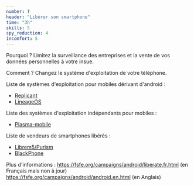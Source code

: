 ```yaml
---
number: ?
header: "Libérer son smartphone"
time: "3h"
skills: 5
spy_reduction: 4
incomfort: 5
---
```


Pourquoi ? Limitez la surveillance des entreprises et la vente de vos données personnelles à votre insue.

Comment ? Changez le système d'exploitation de votre téléphone.

Liste de systèmes d'exploitation pour mobiles dérivant d'android :
 - [Replicant](http://replicant.us/)
 - [LineageOS](https://lineageos.org/)
 
 Liste des systèmes d'exploitation indépendants pour mobiles : 
 - [Plasma-mobile](https://www.plasma-mobile.org)
 
 Liste de vendeurs de smartphones libérés : 
 - [Librem5/Purism](https://puri.sm/shop/librem-5/)
 - [BlackPhone](https://www.silentcircle.com/)
 
 Plus d'informations : 
 https://fsfe.org/campaigns/android/liberate.fr.html (en Français mais non à jour)
 https://fsfe.org/campaigns/android/android.en.html (en Anglais)
